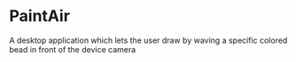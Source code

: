 # PaintAir
A desktop application which lets the user draw by waving a specific colored bead in front of the device camera
